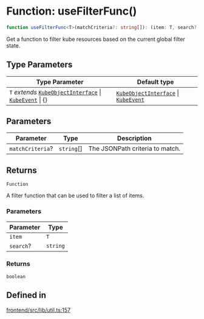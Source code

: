 # Function: useFilterFunc()

```ts
function useFilterFunc<T>(matchCriteria?: string[]): (item: T, search?: string) => boolean
```

Get a function to filter kube resources based on the current global filter state.

## Type Parameters

| Type Parameter | Default type |
| ------ | ------ |
| `T` *extends* [`KubeObjectInterface`](../../k8s/KubeObject/interfaces/KubeObjectInterface.md) \| [`KubeEvent`](../../k8s/event/interfaces/KubeEvent.md) \| \{\} | [`KubeObjectInterface`](../../k8s/KubeObject/interfaces/KubeObjectInterface.md) \| [`KubeEvent`](../../k8s/event/interfaces/KubeEvent.md) |

## Parameters

| Parameter | Type | Description |
| ------ | ------ | ------ |
| `matchCriteria`? | `string`[] | The JSONPath criteria to match. |

## Returns

`Function`

A filter function that can be used to filter a list of items.

### Parameters

| Parameter | Type |
| ------ | ------ |
| `item` | `T` |
| `search`? | `string` |

### Returns

`boolean`

## Defined in

[frontend/src/lib/util.ts:157](https://github.com/headlamp-k8s/headlamp/blob/2481a1c9f2b4a69a9320466e7a455215b14b97b0/frontend/src/lib/util.ts#L157)
